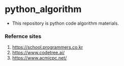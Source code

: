# python_algorithm
     
- This repository is python code algorithm materials.

### Refernce sites
1. https://school.programmers.co.kr
2. https://www.codetree.ai/
3. https://www.acmicpc.net/